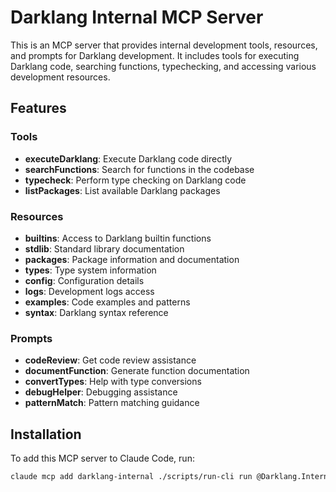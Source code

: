 # Darklang Internal MCP Server

This is an MCP server that provides internal development tools, resources, and prompts for Darklang development. It includes tools for executing Darklang code, searching functions, typechecking, and accessing various development resources.

## Features

### Tools

- **executeDarklang**: Execute Darklang code directly
- **searchFunctions**: Search for functions in the codebase
- **typecheck**: Perform type checking on Darklang code
- **listPackages**: List available Darklang packages

### Resources

- **builtins**: Access to Darklang builtin functions
- **stdlib**: Standard library documentation
- **packages**: Package information and documentation
- **types**: Type system information
- **config**: Configuration details
- **logs**: Development logs access
- **examples**: Code examples and patterns
- **syntax**: Darklang syntax reference

### Prompts

- **codeReview**: Get code review assistance
- **documentFunction**: Generate function documentation
- **convertTypes**: Help with type conversions
- **debugHelper**: Debugging assistance
- **patternMatch**: Pattern matching guidance

## Installation

To add this MCP server to Claude Code, run:

```bash
claude mcp add darklang-internal ./scripts/run-cli run @Darklang.Internal.DarklangInternalMcpServer.main
```

